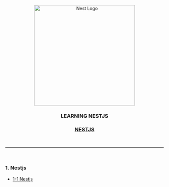 <p align="center">
  <a href="http://nestjs.com/" target="blank"><img src="https://nestjs.com/img/logo_text.svg" width="320" alt="Nest Logo" /></a>
</p>

<h3 align="center">LEARNING NESTJS</h3>
<h3 align="center"><a href="https://github.com/daldalhada/nestjs/blob/master/description/nestjs.md">NESTJS</a></h3>


<br>

***

<br>

### 1. Nestjs
  - [1-1 Nestjs](https://github.com/daldalhada/Nestjs/blob/master/description/1/1-1.md)
